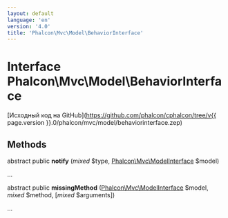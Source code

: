 ```yaml
---
layout: default
language: 'en'
version: '4.0'
title: 'Phalcon\Mvc\Model\BehaviorInterface'
---
```


# Interface **Phalcon\Mvc\Model\BehaviorInterface**

[Исходный код на GitHub](https://github.com/phalcon/cphalcon/tree/v{{ page.version }}.0/phalcon/mvc/model/behaviorinterface.zep)

## Methods

abstract public **notify** (*mixed* $type, [Phalcon\Mvc\ModelInterface](Phalcon_Mvc_ModelInterface) $model)

...

abstract public **missingMethod** ([Phalcon\Mvc\ModelInterface](Phalcon_Mvc_ModelInterface) $model, *mixed* $method, [*mixed* $arguments])

...